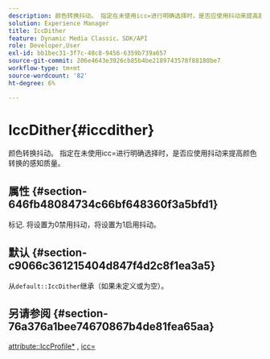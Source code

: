 ```yaml
---
description: 颜色转换抖动。 指定在未使用icc=进行明确选择时，是否应使用抖动来提高颜色转换的感知质量。
solution: Experience Manager
title: IccDither
feature: Dynamic Media Classic，SDK/API
role: Developer,User
exl-id: bb1bec31-3f7c-48c8-9456-6359b739a657
source-git-commit: 206e4643e3926cb85b4be2189743578f88180be7
workflow-type: tm+mt
source-wordcount: '82'
ht-degree: 6%

---
```


# IccDither{#iccdither}

颜色转换抖动。 指定在未使用icc=进行明确选择时，是否应使用抖动来提高颜色转换的感知质量。

## 属性 {#section-646fb48084734c66bf648360f3a5bfd1}

标记. 将设置为0禁用抖动，将设置为1启用抖动。

## 默认 {#section-c9066c361215404d847f4d2c8f1ea3a5}

从`default::IccDither`继承（如果未定义或为空）。

## 另请参阅 {#section-76a376a1bee74670867b4de81fea65aa}

[attribute::IccProfile*](../../../../../ir-api/material-cat/image-rendering-api-ref/c-ir-material-catalog/c-ir-attributes-reference/r-ir-iccprofilecmyk.md#reference-55aead2d924847ffbd1be4c46add7127) ,  [icc=](../../../../../ir-api/http-protocol/image-rendering-api-ref/c-ir-http-protocol-ref/c-ir-http-protocol-command-reference/r-ir-icc.md#reference-86a2fff3cef24982ad2063d977a16e06)
